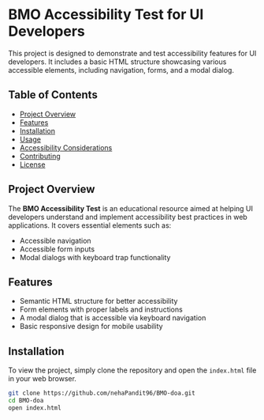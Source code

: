 # BMO Accessibility Test for UI Developers

This project is designed to demonstrate and test accessibility features for UI developers. It includes a basic HTML structure showcasing various accessible elements, including navigation, forms, and a modal dialog.

## Table of Contents

- [Project Overview](#project-overview)
- [Features](#features)
- [Installation](#installation)
- [Usage](#usage)
- [Accessibility Considerations](#accessibility-considerations)
- [Contributing](#contributing)
- [License](#license)

## Project Overview

The **BMO Accessibility Test** is an educational resource aimed at helping UI developers understand and implement accessibility best practices in web applications. It covers essential elements such as:

- Accessible navigation
- Accessible form inputs
- Modal dialogs with keyboard trap functionality

## Features

- Semantic HTML structure for better accessibility
- Form elements with proper labels and instructions
- A modal dialog that is accessible via keyboard navigation
- Basic responsive design for mobile usability

## Installation

To view the project, simply clone the repository and open the `index.html` file in your web browser.

```bash
git clone https://github.com/nehaPandit96/BMO-doa.git
cd BMO-doa
open index.html
